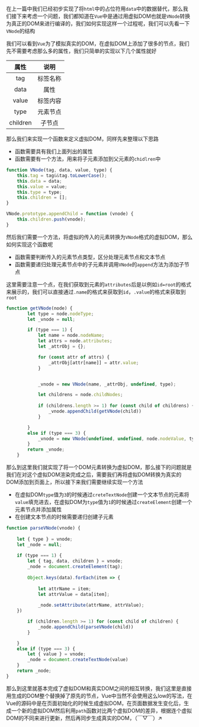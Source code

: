 在上一篇中我们已经初步实现了将`html`中的占位符用`data`中的数据替代，那么我们接下来考虑一个问题，我们都知道在`Vue`中是通过用虚拟DOM也就是`VNode`转换为真正的DOM来进行编译的，我们如何实现这样一个过程呢，我们可以先看一下`VNode`的结构

我们可以看到`Vue`为了模拟真实的DOM，在虚拟DOM上添加了很多的节点，我们先不需要考虑那么多的属性，我们只简单的实现以下几个属性就好

|   属性   |   说明   |
| :------: | :------: |
|   tag    | 标签名称 |
|   data   |   属性   |
|  value   | 标签内容 |
|   type   | 元素节点 |
| children |  子节点  |

那么我们来实现一个函数来定义虚拟DOM，同样先来整理以下思路

* 函数需要具有我们上面列出的属性
* 函数需要有一个方法，用来将子元素添加到父元素的`chidlren`中

```javascript
function VNode(tag, data, value, type) {
	this.tag = tag&&tag.toLowerCase();
	this.data = data;
	this.value = value;
	this.type = type;
	this.children = [];
}

VNode.prototype.appendChild = function (vnode) {
	this.children.push(vnode);
}
```

然后我们需要一个方法，将虚拟的传入的元素转换为`VNode`格式的虚拟DOM，那么如何实现这个函数呢

* 函数需要判断传入的元素节点类型，区分处理元素节点和文本节点
* 函数需要递归处理元素节点中的子元素并调用`VNode`的`append`方法为添加子节点

这里需要注意一个点，在我们获取到元素的`attributes`后是以例如`id=root`的格式来展示的，我们可以直接通过`.name`的格式来获取到`id`，`.value`的格式来获取到`root`

```javascript
function getVNode(node) {
        let type = node.nodeType;
        let _vnode = null;

        if (type === 1) {
            let name = node.nodeName;
            let attrs = node.attributes;
            let _attrObj = {};

            for (const attr of attrs) {
                _attrObj[attr[name]] = attr.value;
            }


            _vnode = new VNode(name, _attrObj, undefined, type);

            let childrens = node.childNodes;
                    
            if (childrens.length >= 1) for (const child of childrens) {
                _vnode.appendChild(getVNode(child))
            }

        }
        else if (type === 3) {
            _vnode = new VNode(undefined, undefined, node.nodeValue, type)
        }
        return _vnode;
    }
```

那么到这里我们就实现了将一个DOM元素转换为虚拟DOM，那么接下的问题就是我们在对这个虚拟DOM渲染完成之后，需要我们再将虚拟DOM转换为真实的DOM添加到页面上，所以接下来我们需要继续实现一个方法

* 在虚拟DOM`type`值为`3`的时候通过`creteTextNode`创建一个文本节点的元素将`value`填充进去，在虚拟DOM为`type`值为`1`的时候通过`createElement`创建一个元素节点并添加属性
* 在创建文本节点的时候需要递归创建子元素

```javascript
function parseVNode(vnode) {
        
	let { type } = vnode;
	let _node = null;
        
	if (type === 1) {
		let { tag, data, children } = vnode;
		_node = document.createElement(tag);
           
		Object.keys(data).forEach(item => {
               
			let attrName = item;
			let attrValue = data[item];
                
			_node.setAttribute(attrName, attrValue);
	})

        if (children.length >= 1) for (const child of children) {
            _node.appendChild(parseVNode(child))
        }

	}
	else if (type === 3) {
		let { value } = vnode;
		_node = document.createTextNode(value)
	}
	return _node;
}
```

那么到这里就基本完成了虚拟DOM和真实DOM之间的相互转换，我们这里是直接用生成的DOM整个替换掉了原先的节点，Vue中当然不会使用这么low的写法，在Vue的源码中是在页面初始化的时候生成虚拟DOM，在页面数据发生变化后，生成一个新的虚拟DOM然后利用`path`函数对比两个虚拟DOM的差异，根据连个虚拟DOM的不同来进行更新，然后再同步生成真实的DOM，（￣▽￣）↗

